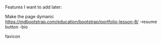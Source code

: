 Features I want to add later:

Make the page dymanic https://mdbootstrap.com/education/bootstrap/portfolio-lesson-8/
-resume button
-bio 

favicon


